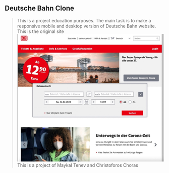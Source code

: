 ## Deutsche Bahn Clone

> This is a project education purposes. The main task is to make a responsive mobile and desktop version of Deutsche Bahn website.
> This is the original site
> ![DB](./images/cover.png)
> This is a project of Maykal Tenev and Christoforos Choras
